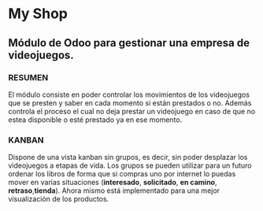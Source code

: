# My Shop

## Módulo de Odoo para gestionar una empresa de videojuegos.

### RESUMEN

El módulo consiste en poder controlar los movimientos de los videojuegos que se presten y saber en cada momento si están prestados o no. Además controla el proceso el cual no deja prestar un videojuego en caso de que no estea disponible o esté prestado ya en ese momento.

### KANBAN

Dispone de una vista kanban sin grupos, es decir, sin poder desplazar los videojuegos a etapas de vida. Los grupos se pueden utilizar para un futuro ordenar los libros de forma que si compras uno por internet lo puedas mover en varias situaciones (**interesado**, **solicitado**, **en camino**, **retraso**,**tienda**). Ahora mismo está implementado para una mejor visualización de los productos.
